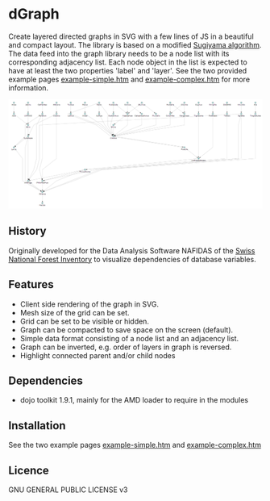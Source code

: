 dGraph
======

Create layered directed graphs in SVG with a few lines of JS in a beautiful and compact layout. The library is based on
a modified [Sugiyama algorithm](http://en.wikipedia.org/wiki/Kozo_Sugiyama "Kozo Sugiyama"). The data feed into the graph
library needs to be a node list with its corresponding adjacency list. Each node object in the list is expected to have
at least the two properties 'label' and 'layer'. See the two provided example pages
[example-simple.htm](example-simple.htm) and [example-complex.htm](example-complex.htm) for more information.

![example-complex](graph/resources/example-complex.gif "complex example of a graph drawing")

## History
Originally developed for the Data Analysis Software NAFIDAS of the [Swiss National Forest Inventory](http://www.lfi.ch/index-en.php)
to visualize dependencies of database variables.

## Features
* Client side rendering of the graph in SVG.
* Mesh size of the grid can be set.
* Grid can be set to be visible or hidden.
* Graph can be compacted to save space on the screen (default).
* Simple data format consisting of a node list and an adjacency list.
* Graph can be inverted, e.g. order of layers in graph is reversed.
* Highlight connected parent and/or child nodes

## Dependencies
* dojo toolkit 1.9.1, mainly for the AMD loader to require in the modules

## Installation
See the two example pages [example-simple.htm](example-simple.htm) and [example-complex.htm](example-complex.htm)

## Licence
GNU GENERAL PUBLIC LICENSE v3